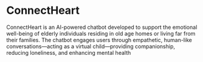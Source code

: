 # ConnectHeart
 ConnectHeart is an AI-powered chatbot developed to support the emotional well-being of elderly individuals  residing in old age homes or living far from their families. The chatbot engages users through empathetic,  human-like conversations—acting as a virtual child—providing companionship, reducing loneliness, and enhancing  mental health
